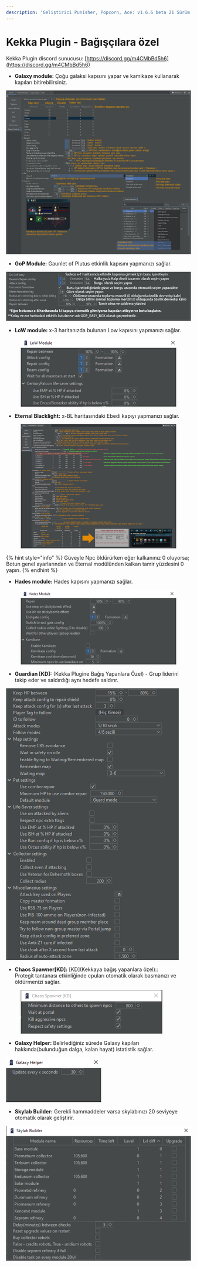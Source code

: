 ```yaml
---
description: 'Geliştirici Punisher, Popcorn, Ace: v1.6.6 beta 21 Sürüm Özellikleri'
---
```


# Kekka Plugin - Bağışçılara özel

Kekka Plugin discord sunucusu: [https://discord.gg/m4CMbBd5h6](https://discord.gg/m4CMbBd5h6)

* **Galaxy module:** Çoğu galaksi kapısını yapar ve kamikaze kullanarak kapıları bitirebilirsiniz.

![](<../../.gitbook/assets/GG KAPISI.jpg>)

* **GoP Module:** Gaunlet of Plutus etkinlik kapısını yapmanızı sağlar.

![](../../.gitbook/assets/gop-image.png)

* **LoW module:** x-3 haritanızda bulunan Low kapısını yapmanızı sağlar.

<figure><img src="../../.gitbook/assets/image (132).png" alt=""><figcaption></figcaption></figure>

* **Eternal Blacklight:** x-BL haritasındaki Ebedi kapıyı yapmanızı sağlar.

<figure><img src="../../.gitbook/assets/image (242).png" alt=""><figcaption></figcaption></figure>

{% hint style="info" %}
Güveyle Npc öldürürken eğer kalkanınız 0 oluyorsa; Botun genel ayarlarından ve Eternal modülünden kalkan tamir yüzdesini 0 yapın.
{% endhint %}

* **Hades module:** Hades kapısını yapmanızı sağlar.

<figure><img src="../../.gitbook/assets/image (30).png" alt=""><figcaption></figcaption></figure>

* **Guardian \[KD]:** (Kekka Plugine Bağış Yapanlara Özel) - Grup liderini takip eder ve saldırdığı aynı hedefe saldırır.

![](<../../.gitbook/assets/image (87).png>)

* **Chaos Spawner\[KD]:** \[KD]\(Kekkaya bağış yapanlara özel)::\
  Protegit tantanası etkinliğinde cpuları otomatik olarak basmanızı ve öldürmenizi sağlar.

<figure><img src="../../.gitbook/assets/image (292).png" alt=""><figcaption></figcaption></figure>

* **Galaxy Helper:** Belirlediğiniz sürede Galaxy kapıları hakkında(bulunduğun dalga, kalan hayat) istatistik sağlar.

![](<../../.gitbook/assets/image (117).png>)

* **Skylab Builder:** Gerekli hammaddeler varsa skylabınızı 20 seviyeye otomatik olarak geliştirir.

![](<../../.gitbook/assets/image (69).png>)

